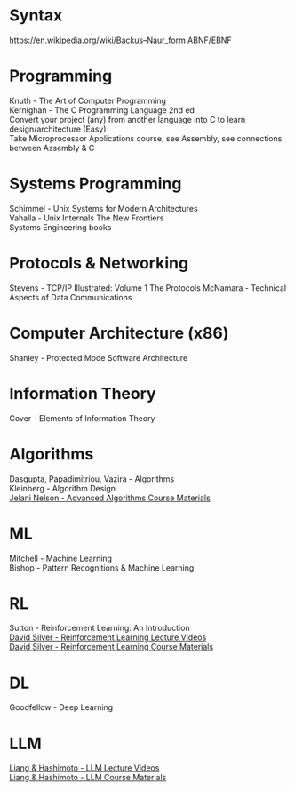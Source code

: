 # Syntax
https://en.wikipedia.org/wiki/Backus–Naur_form
ABNF/EBNF

# Programming
Knuth - The Art of Computer Programming<br>
Kernighan - The C Programming Language 2nd ed<br>
Convert your project (any) from another language into C to learn design/architecture (Easy)<br>
Take Microprocessor Applications course, see Assembly, see connections between Assembly & C <br>

# Systems Programming 
Schimmel - Unix Systems for Modern Architectures<br>
Vahalla - Unix Internals The New Frontiers<br>
Systems Engineering books<br>

# Protocols & Networking
Stevens - TCP/IP Illustrated: Volume 1 The Protocols
McNamara - Technical Aspects of Data Communications

# Computer Architecture (x86)
Shanley - Protected Mode Software Architecture

# Information Theory
Cover - Elements of Information Theory

# Algorithms
Dasgupta, Papadimitriou, Vazira - Algorithms<br>
Kleinberg - Algorithm Design<br>
[Jelani Nelson - Advanced Algorithms Course Materials](https://people.seas.harvard.edu/~cs224/fall14/lec.html)<br>

# ML
Mitchell - Machine Learning<br>
Bishop - Pattern Recognitions & Machine Learning<br>

# RL
Sutton - Reinforcement Learning: An Introduction<br>
[David Silver - Reinforcement Learning Lecture Videos](https://www.youtube.com/playlist?list=PLqYmG7hTraZDM-OYHWgPebj2MfCFzFObQ)<br>
[David Silver - Reinforcement Learning Course Materials](https://davidstarsilver.wordpress.com/teaching/)<br>

# DL
Goodfellow - Deep Learning

# LLM
[Liang & Hashimoto - LLM Lecture Videos](https://youtube.com/playlist?list=PLoROMvodv4rOY23Y0BoGoBGgQ1zmU_MT_&si=DA-PEKue0Uzsp1jN)<br>
[Liang & Hashimoto - LLM Course Materials](https://stanford-cs336.github.io/spring2024/index.html)<br>
